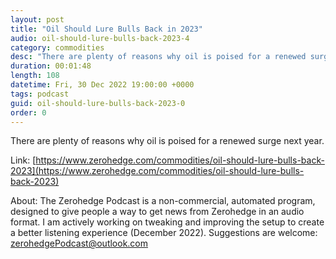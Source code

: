 ```yaml
---
layout: post
title: "Oil Should Lure Bulls Back in 2023"
audio: oil-should-lure-bulls-back-2023-4
category: commodities
desc: "There are plenty of reasons why oil is poised for a renewed surge next year."
duration: 00:01:48
length: 108
datetime: Fri, 30 Dec 2022 19:00:00 +0000
tags: podcast
guid: oil-should-lure-bulls-back-2023-0
order: 0
---
```

There are plenty of reasons why oil is poised for a renewed surge next year.

Link: [https://www.zerohedge.com/commodities/oil-should-lure-bulls-back-2023](https://www.zerohedge.com/commodities/oil-should-lure-bulls-back-2023)

About: The Zerohedge Podcast is a non-commercial, automated program, designed to give people a way to get news from Zerohedge in an audio format.  I am actively working on tweaking and improving the setup to create a better listening experience (December 2022).  Suggestions are welcome: [zerohedgePodcast@outlook.com](mailto:zerohedgePodcast@outlook.com)